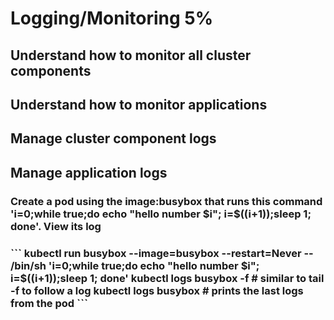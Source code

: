 <h1>Logging/Monitoring 5%</h1>

<h2>Understand how to monitor all cluster components</h2>

<h2>Understand how to monitor applications</h2>

<h2>Manage cluster component logs</h2>

<h2>Manage application logs</h2>

<h3>Create a pod using the image:busybox that runs this command 'i=0;while true;do echo "hello number $i"; i=$((i+1));sleep 1; done'. View its log<h3>
```
kubectl run busybox --image=busybox --restart=Never -- /bin/sh 'i=0;while true;do echo "hello number $i"; i=$((i+1));sleep 1; done'
kubectl logs busybox -f # similar to tail -f to follow a log
kubectl logs busybox # prints the last logs from the pod
```